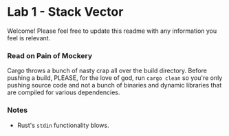 # Lab 1 - Stack Vector

Welcome! Please feel free to update this readme with any information you feel is relevant.

### Read on Pain of Mockery
Cargo throws a bunch of nasty crap all over the build directory. Before pushing a build, PLEASE, for the love of god, run `cargo clean` so you're only pushing source code and not a bunch of binaries and dynamic libraries that are compiled for various dependencies.

### Notes
* Rust's `stdin` functionality blows.
